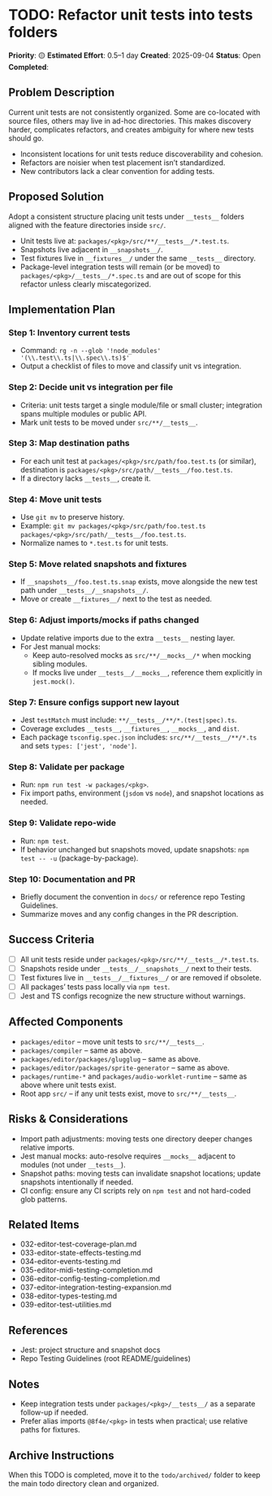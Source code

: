 # TODO: Refactor unit tests into __tests__ folders

**Priority**: 🟡
**Estimated Effort**: 0.5–1 day
**Created**: 2025-09-04
**Status**: Open
**Completed**: 

## Problem Description

Current unit tests are not consistently organized. Some are co-located with source files, others may live in ad-hoc directories. This makes discovery harder, complicates refactors, and creates ambiguity for where new tests should go.

- Inconsistent locations for unit tests reduce discoverability and cohesion.
- Refactors are noisier when test placement isn’t standardized.
- New contributors lack a clear convention for adding tests.

## Proposed Solution

Adopt a consistent structure placing unit tests under `__tests__` folders aligned with the feature directories inside `src/`.

- Unit tests live at: `packages/<pkg>/src/**/__tests__/*.test.ts`.
- Snapshots live adjacent in `__snapshots__/`.
- Test fixtures live in `__fixtures__/` under the same `__tests__` directory.
- Package-level integration tests will remain (or be moved) to `packages/<pkg>/__tests__/*.spec.ts` and are out of scope for this refactor unless clearly miscategorized.

## Implementation Plan

### Step 1: Inventory current tests
- Command: `rg -n --glob '!node_modules' '(\\.test\\.ts|\\.spec\\.ts)$'`
- Output a checklist of files to move and classify unit vs integration.

### Step 2: Decide unit vs integration per file
- Criteria: unit tests target a single module/file or small cluster; integration spans multiple modules or public API.
- Mark unit tests to be moved under `src/**/__tests__`.

### Step 3: Map destination paths
- For each unit test at `packages/<pkg>/src/path/foo.test.ts` (or similar), destination is `packages/<pkg>/src/path/__tests__/foo.test.ts`.
- If a directory lacks `__tests__`, create it.

### Step 4: Move unit tests
- Use `git mv` to preserve history.
- Example: `git mv packages/<pkg>/src/path/foo.test.ts packages/<pkg>/src/path/__tests__/foo.test.ts`.
- Normalize names to `*.test.ts` for unit tests.

### Step 5: Move related snapshots and fixtures
- If `__snapshots__/foo.test.ts.snap` exists, move alongside the new test path under `__tests__/__snapshots__/`.
- Move or create `__fixtures__/` next to the test as needed.

### Step 6: Adjust imports/mocks if paths changed
- Update relative imports due to the extra `__tests__` nesting layer.
- For Jest manual mocks:
  - Keep auto-resolved mocks as `src/**/__mocks__/*` when mocking sibling modules.
  - If mocks live under `__tests__/__mocks__`, reference them explicitly in `jest.mock()`.

### Step 7: Ensure configs support new layout
- Jest `testMatch` must include: `**/__tests__/**/*.(test|spec).ts`.
- Coverage excludes `__tests__`, `__fixtures__`, `__mocks__`, and `dist`.
- Each package `tsconfig.spec.json` includes: `src/**/__tests__/**/*.ts` and sets `types: ['jest', 'node']`.

### Step 8: Validate per package
- Run: `npm run test -w packages/<pkg>`.
- Fix import paths, environment (`jsdom` vs `node`), and snapshot locations as needed.

### Step 9: Validate repo-wide
- Run: `npm test`.
- If behavior unchanged but snapshots moved, update snapshots: `npm test -- -u` (package-by-package).

### Step 10: Documentation and PR
- Briefly document the convention in `docs/` or reference repo Testing Guidelines.
- Summarize moves and any config changes in the PR description.

## Success Criteria

- [ ] All unit tests reside under `packages/<pkg>/src/**/__tests__/*.test.ts`.
- [ ] Snapshots reside under `__tests__/__snapshots__/` next to their tests.
- [ ] Test fixtures live in `__tests__/__fixtures__/` or are removed if obsolete.
- [ ] All packages’ tests pass locally via `npm test`.
- [ ] Jest and TS configs recognize the new structure without warnings.

## Affected Components

- `packages/editor` – move unit tests to `src/**/__tests__`.
- `packages/compiler` – same as above.
- `packages/editor/packages/glugglug` – same as above.
- `packages/editor/packages/sprite-generator` – same as above.
- `packages/runtime-*` and `packages/audio-worklet-runtime` – same as above where unit tests exist.
- Root app `src/` – if any unit tests exist, move to `src/**/__tests__`.

## Risks & Considerations

- Import path adjustments: moving tests one directory deeper changes relative imports.
- Jest manual mocks: auto-resolve requires `__mocks__` adjacent to modules (not under `__tests__`).
- Snapshot paths: moving tests can invalidate snapshot locations; update snapshots intentionally if needed.
- CI config: ensure any CI scripts rely on `npm test` and not hard-coded glob patterns.

## Related Items

- 032-editor-test-coverage-plan.md
- 033-editor-state-effects-testing.md
- 034-editor-events-testing.md
- 035-editor-midi-testing-completion.md
- 036-editor-config-testing-completion.md
- 037-editor-integration-testing-expansion.md
- 038-editor-types-testing.md
- 039-editor-test-utilities.md

## References

- Jest: project structure and snapshot docs
- Repo Testing Guidelines (root README/guidelines)

## Notes

- Keep integration tests under `packages/<pkg>/__tests__/` as a separate follow-up if needed.
- Prefer alias imports `@8f4e/<pkg>` in tests when practical; use relative paths for fixtures.

## Archive Instructions

When this TODO is completed, move it to the `todo/archived/` folder to keep the main todo directory clean and organized.
